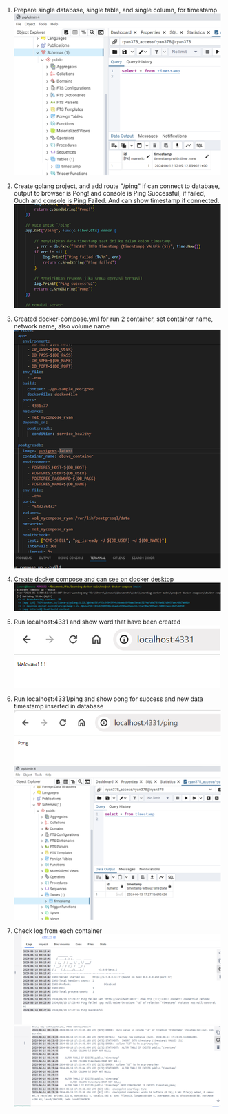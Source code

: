 1. Prepare single database, single table, and single column, for timestamp
![alt text](image-4.png)

2. Create golang project, and add route "/ping" if can connect to database, output to browser is Pong! and console is Ping Successful, if failed, Ouch and console is Ping Failed. And can show timestamp if connected.
![alt text](image.png)

3. Created docker-compose.yml for run 2 container, set container name, network name, also volume name
![alt text](image-2.png)

4. Create docker compose and can see on docker desktop 
![alt text](image-1.png)

5. Run localhost:4331 and show word that have been created 
![alt text](image-3.png)

6. Run localhost:4331/ping and show pong for success and new data timestamp inserted in database
![alt text](image-5.png)
![alt text](image-6.png)

7. Check log from each container
![alt text](image-7.png)
![alt text](image-8.png)
